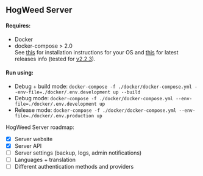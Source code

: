 ## HogWeed Server

#### Requires:
 - Docker
 - docker-compose > 2.0  
   See [this](https://docs.docker.com/compose/install) for installation instructions for your OS and [this](https://github.com/docker/compose/releases/latest) for latest releases info (tested for [v2.2.3](https://github.com/docker/compose/releases/tag/v2.2.3)).

#### Run using: 
 - Debug + build mode: `docker-compose -f ./docker/docker-compose.yml --env-file=./docker/.env.development up --build`
 - Debug mode: `docker-compose -f ./docker/docker-compose.yml --env-file=./docker/.env.development up`
 - Release mode: `docker-compose -f ./docker/docker-compose.yml --env-file=./docker/.env.production up`


HogWeed Server roadmap:
- [x] Server website
- [x] Server API
- [ ] Server settings (backup, logs, admin notifications)
- [ ] Languages + translation
- [ ] Different authentication methods and providers
